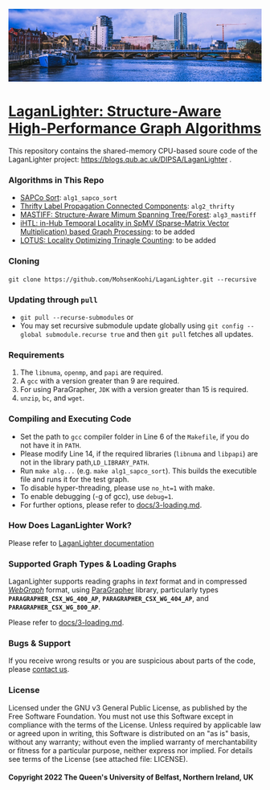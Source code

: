 ![LaganLighter](docs/images/lagan.jpg)

# [LaganLighter:  Structure-Aware High-Performance Graph Algorithms](https://blogs.qub.ac.uk/DIPSA/LaganLighter/)

This repository contains the shared-memory CPU-based soure code of the LaganLighter project: https://blogs.qub.ac.uk/DIPSA/LaganLighter .   

### Algorithms in This Repo
 - [SAPCo Sort](https://blogs.qub.ac.uk/DIPSA/Sapco-Sort-Optimizing-Degree-Ordering-For-Power-Law-Graphs/): `alg1_sapco_sort`
 - [Thrifty Label Propagation Connected Components](https://blogs.qub.ac.uk/DIPSA/Thrifty-Label-Propagation-Fast-Connected-Components-for-Skewed-Degree-Graphs/): `alg2_thrifty`
 - [MASTIFF: Structure-Aware Mimum Spanning Tree/Forest](https://blogs.qub.ac.uk/DIPSA/MASTIFF-Structure-Aware-Minimum-Spanning-Tree-Forest/): `alg3_mastiff`
 - [iHTL: in-Hub Temporal Locality in SpMV (Sparse-Matrix Vector Multiplication) based Graph Processing](https://blogs.qub.ac.uk/DIPSA/Exploiting-in-Hub-Temporal-Locality-in-SpMV-based-Graph-Processing/): to be added
 - [LOTUS: Locality Optimizing Trinagle Counting](https://blogs.qub.ac.uk/DIPSA/LOTUS-Locality-Optimizing-Triangle-Counting/): to be added

### Cloning 
`git clone https://github.com/MohsenKoohi/LaganLighter.git --recursive`

### Updating through `pull`
- `git pull --recurse-submodules` or
- You may set recursive submodule update globally using `git config --global submodule.recurse true` and then `git pull` fetches all updates.

### Requirements
1. The `libnuma`, `openmp`, and `papi` are required. 
2. A `gcc` with a version greater than 9 are required.
3. For using ParaGrapher, `JDK` with a version greater than 15 is required.
4. `unzip`, `bc`,  and `wget`.

### Compiling and Executing Code
 - Set the path to `gcc` compiler folder in Line 6 of the `Makefile`, if you do not have it in `PATH`.
 - Please modify Line 14, if the required libraries (`libnuma` and `libpapi`) are not in the library path,`LD_LIBRARY_PATH`.
 - Run `make alg...` (e.g. `make alg1_sapco_sort`). This builds the executible file and runs it for the test graph. 
 - To disable hyper-threading, please use `no_ht=1` with make.
 - To enable debugging (-g of gcc), use `debug=1`.
 - For further options, please refer to [docs/3-loading.md](docs/3-loading.md).

### How Does LaganLighter Work?
Please refer to [LaganLighter documentation](docs/readme.md)

### Supported Graph Types & Loading Graphs
LaganLighter supports reading graphs in *text* format and in compressed *[WebGraph](https://webgraph.di.unimi.it/)* format, using
[ParaGrapher](https://github.com/MohsenKoohi/ParaGrapher) library, 
particularly types **`PARAGRAPHER_CSX_WG_400_AP`**, 
**`PARAGRAPHER_CSX_WG_404_AP`**, and **`PARAGRAPHER_CSX_WG_800_AP`**.

Please refer to [docs/3-loading.md](docs/3-loading.md).
 
### Bugs & Support
If you receive wrong results or you are suspicious about parts of the code, 
please [contact us](https://orcid.org/0000-0002-7465-8003).

### License
Licensed under the GNU v3 General Public License, as published by the Free Software Foundation. 
You must not use this Software except in compliance with the terms of the License. 
Unless required by applicable law or agreed upon in writing, this Software is distributed 
on an "as is" basis, without any warranty; without even the implied warranty of 
merchantability or fitness for a particular purpose, neither express nor implied. 
For details see terms of the License (see attached file: LICENSE). 

#### Copyright 2022 The Queen's University of Belfast, Northern Ireland, UK
